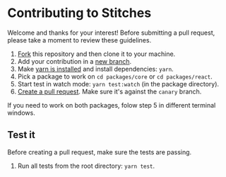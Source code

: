 # Contributing to Stitches

Welcome and thanks for your interest! Before submitting a pull request, please take a moment to review these guidelines.

1. [Fork](https://docs.github.com/en/github/getting-started-with-github/fork-a-repo) this repository and then clone it to your machine.
2. Add your contribution in a [new branch](https://docs.github.com/en/github/getting-started-with-github/github-glossary#checkout).
3. Make [yarn is installed](https://classic.yarnpkg.com/en/docs/install/) and install dependencies: `yarn`. 
4. Pick a package to work on `cd packages/core` or `cd packages/react`.
5. Start test in watch mode: `yarn test:watch` (in the package directory).
6. [Create a pull request](https://docs.github.com/en/github/collaborating-with-issues-and-pull-requests/creating-a-pull-request-from-a-fork). Make sure it's against the `canary` branch.

If you need to work on both packages, folow step 5 in different terminal windows.

## Test it
Before creating a pull request, make sure the tests are passing.
1. Run all tests from the root directory: `yarn test`.
